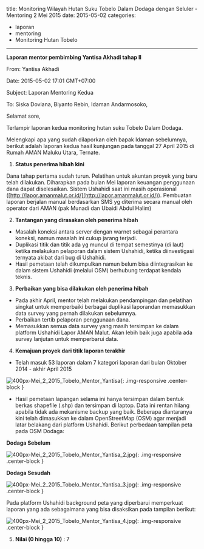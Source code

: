 title: Monitoring Wilayah Hutan Suku Tobelo Dalam Dodaga dengan Seluler - Mentoring 2 Mei 2015
date: 2015-05-02
categories:
- laporan
- mentoring
- Monitoring Hutan Tobelo
---

**Laporan mentor pembimbing Yantisa Akhadi tahap II**

From: Yantisa Akhadi 

Date: 2015-05-02 17:01 GMT+07:00 

Subject: Laporan Mentoring Kedua 

To: Siska Doviana, Biyanto Rebin, Idaman Andarmosoko,

Selamat sore,

Terlampir laporan kedua monitoring hutan suku Tobelo Dalam Dodaga.

Melengkapi apa yang sudah dilaporkan oleh bapak Idaman sebelumnya, berikut adalah laporan kedua hasil kunjungan pada tanggal 27 April 2015 di Rumah AMAN Maluku Utara, Ternate.

1. **Status penerima hibah kini**

Dana tahap pertama sudah turun. Pelatihan untuk akuntan proyek yang baru telah dilakukan. Diharapkan pada bulan Mei laporan keuangan penggunaan dana dapat diselesaikan. Sistem Ushahidi saat ini masih operasional ([http://lapor.amanmalut.or.id/](http://lapor.amanmalut.or.id/)). Pembuatan laporan berjalan manual berdasarkan SMS yg diterima secara manual oleh operator dari AMAN (pak Munadi dan Ubaidi Abdul Halim)

2. **Tantangan yang dirasakan oleh penerima hibah**

* Masalah koneksi antara server dengan warnet sebagai perantara koneksi, namun masalah ini cukup jarang terjadi.
* Duplikasi titik dan titik ada yg muncul di tempat semestinya (di laut) ketika melakukan pelaporan dalam sistem Ushahidi, ketika diinvestigasi ternyata akibat dari bug di Ushahidi.
* Hasil pemetaan telah dikumpulkan namun belum bisa diintegrasikan ke dalam sistem Ushahidi (melalui OSM) berhubung terdapat kendala teknis.

3. **Perbaikan yang bisa dilakukan oleh penerima hibah**

* Pada akhir April, mentor telah melakukan pendampingan dan pelatihan singkat untuk memperbaiki berbagai duplikasi laporandan memasukkan data survey yang pernah dilakukan sebelumnya.
* Perbaikan tertib pelaporan penggunaan dana.
* Memasukkan semua data survey yang masih tersimpan ke dalam platform Ushahidi Lapor AMAN Malut. Akan lebih baik juga apabila ada survey lanjutan untuk memperbarui data.

4. **Kemajuan proyek dari titik laporan terakhir**

* Telah masuk 53 laporan dalam 7 kategori laporan dari bulan Oktober 2014 - akhir April 2015

![400px-Mei_2_2015_Tobelo_Mentor_Yantisa](/uploads/400px-Mei_2_2015_Tobelo_Mentor_Yantisa){: .img-responsive .center-block }

* Hasil pemetaan lapangan selama ini hanya tersimpan dalam bentuk berkas shapefile (.shp) dan tersimpan di laptop. Data ini rentan hilang apabila tidak ada mekanisme backup yang baik. Beberapa diantaranya kini telah dimasukkan ke dalam OpenStreetMap (OSM) agar menjadi latar belakang dari platform Ushahidi. Berikut perbedaan tampilan peta pada OSM Dodaga:

**Dodaga Sebelum**

![400px-Mei_2_2015_Tobelo_Mentor_Yantisa_2.jpg](/uploads/400px-Mei_2_2015_Tobelo_Mentor_Yantisa_2.jpg){: .img-responsive .center-block }

**Dodaga Sesudah**

![400px-Mei_2_2015_Tobelo_Mentor_Yantisa_3.jpg](/uploads/400px-Mei_2_2015_Tobelo_Mentor_Yantisa_3.jpg){: .img-responsive .center-block }

Pada platform Ushahidi background peta yang diperbarui memperkuat laporan yang ada sebagaimana yang bisa disaksikan pada tampilan berikut:

![400px-Mei_2_2015_Tobelo_Mentor_Yantisa_4.jpg](/uploads/400px-Mei_2_2015_Tobelo_Mentor_Yantisa_4.jpg){: .img-responsive .center-block }

5. **Nilai (0 hingga 10)** : 7
